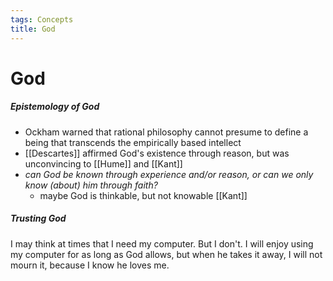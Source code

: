 ```yaml
---
tags: Concepts
title: God
---
```


# God

##### Epistemology of God
- Ockham warned that rational philosophy cannot presume to define a being that transcends the empirically based intellect
- [[Descartes]] affirmed God's existence through reason, but was unconvincing to [[Hume]] and [[Kant]] 
- *can God be known through experience and/or reason, or can we only know (about) him through faith?*
	- maybe God is thinkable, but not knowable [[Kant]]

##### Trusting God
I may think at times that I need my computer. But I don't. I will enjoy using my computer for as long as God allows, but when he takes it away, I will not mourn it, because I know he loves me.